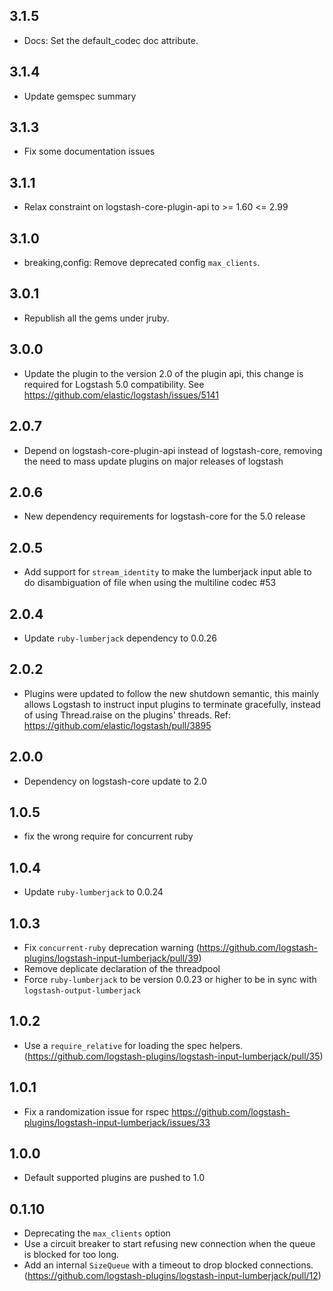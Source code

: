 ## 3.1.5
  - Docs: Set the default_codec doc attribute.

## 3.1.4
  - Update gemspec summary

## 3.1.3
  - Fix some documentation issues

## 3.1.1
  - Relax constraint on logstash-core-plugin-api to >= 1.60 <= 2.99

## 3.1.0
 - breaking,config: Remove deprecated config `max_clients`.

## 3.0.1
 - Republish all the gems under jruby.

## 3.0.0
 - Update the plugin to the version 2.0 of the plugin api, this change is required for Logstash 5.0 compatibility. See https://github.com/elastic/logstash/issues/5141

## 2.0.7
 - Depend on logstash-core-plugin-api instead of logstash-core, removing the need to mass update plugins on major releases of logstash

## 2.0.6
 - New dependency requirements for logstash-core for the 5.0 release

## 2.0.5
 - Add support for `stream_identity` to make the lumberjack input able to do disambiguation of file when using the multiline codec #53

## 2.0.4
 - Update `ruby-lumberjack` dependency to 0.0.26

## 2.0.2
 - Plugins were updated to follow the new shutdown semantic, this mainly allows Logstash to instruct input plugins to terminate gracefully, 
   instead of using Thread.raise on the plugins' threads. Ref: https://github.com/elastic/logstash/pull/3895

## 2.0.0
 - Dependency on logstash-core update to 2.0

## 1.0.5
 - fix the wrong require for concurrent ruby

## 1.0.4
 - Update `ruby-lumberjack` to 0.0.24

## 1.0.3
 - Fix `concurrent-ruby` deprecation warning (https://github.com/logstash-plugins/logstash-input-lumberjack/pull/39)
 - Remove deplicate declaration of the threadpool
 - Force `ruby-lumberjack` to be version 0.0.23 or higher to be in sync with `logstash-output-lumberjack`

## 1.0.2
 - Use a `require_relative` for loading the spec helpers. (https://github.com/logstash-plugins/logstash-input-lumberjack/pull/35)

## 1.0.1
 - Fix a randomization issue for rspec https://github.com/logstash-plugins/logstash-input-lumberjack/issues/33

## 1.0.0
 - Default supported plugins are pushed to 1.0

## 0.1.10
 - Deprecating the `max_clients` option
 - Use a circuit breaker to start refusing new connection when the queue is blocked for too long.
 - Add an internal `SizeQueue` with a timeout to drop blocked connections. (https://github.com/logstash-plugins/logstash-input-lumberjack/pull/12)
